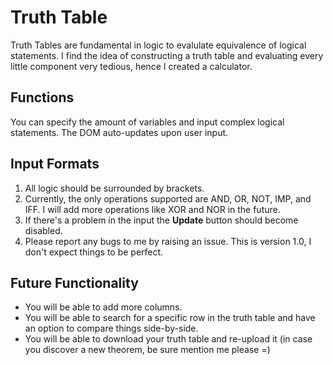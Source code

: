 # Truth Table
Truth Tables are fundamental in logic to evalulate equivalence of logical statements. I find the idea of constructing a truth table and evaluating every little component very tedious, hence I created a calculator.

## Functions
You can specify the amount of variables and input complex logical statements.
The DOM auto-updates upon user input.

## Input Formats
1. All logic should be surrounded by brackets.
2. Currently, the only operations supported are AND, OR, NOT, IMP, and IFF. I will add more operations like XOR and NOR in the future.
3. If there's a problem in the input the __Update__ button should become disabled.
4. Please report any bugs to me by raising an issue. This is version 1.0, I don't expect things to be perfect.

## Future Functionality
- You will be able to add more columns.
- You will be able to search for a specific row in the truth table and have an option to compare things side-by-side.
- You will be able to download your truth table and re-upload it (in case you discover a new theorem, be sure mention me please =)
